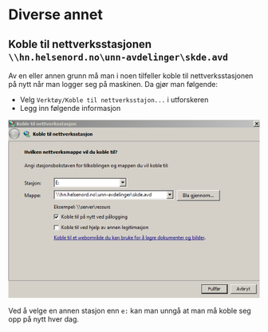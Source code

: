 # Diverse annet

## Koble til nettverksstasjonen `\\hn.helsenord.no\unn-avdelinger\skde.avd`

Av en eller annen grunn må man i noen tilfeller koble til nettverksstasjonen på nytt når man logger seg på maskinen. Da gjør man følgende:
- Velg `Verktøy/Koble til nettverksstajon...` i utforskeren
- Legg inn følgende informasjon

![Alt text](figurer/servertilkobling_skde.png)

Ved å velge en annen stasjon enn `e:` kan man unngå at man må koble seg opp på nytt hver dag.

